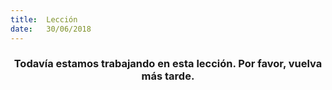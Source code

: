```yaml
---
title:  Lección
date:   30/06/2018
---
```


### <center>Todavía estamos trabajando en esta lección. Por favor, vuelva más tarde.</center>